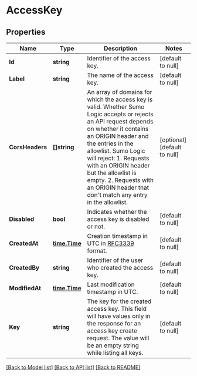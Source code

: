 # AccessKey

## Properties
Name | Type | Description | Notes
------------ | ------------- | ------------- | -------------
**Id** | **string** | Identifier of the access key. | [default to null]
**Label** | **string** | The name of the access key. | [default to null]
**CorsHeaders** | **[]string** | An array of domains for which the access key is valid. Whether Sumo Logic accepts or rejects an API request depends on whether it contains an ORIGIN header and the entries in the allowlist. Sumo Logic will reject:   1. Requests with an ORIGIN header but the allowlist is empty.   2. Requests with an ORIGIN header that don&#x27;t match any entry in the allowlist. | [optional] [default to null]
**Disabled** | **bool** | Indicates whether the access key is disabled or not. | [default to null]
**CreatedAt** | [**time.Time**](time.Time.md) | Creation timestamp in UTC in [RFC3339](https://tools.ietf.org/html/rfc3339) format. | [default to null]
**CreatedBy** | **string** | Identifier of the user who created the access key. | [default to null]
**ModifiedAt** | [**time.Time**](time.Time.md) | Last modification timestamp in UTC. | [default to null]
**Key** | **string** | The key for the created access key. This field will have values only in the response for an access key create request. The value will be an empty string while listing all keys. | [default to null]

[[Back to Model list]](../README.md#documentation-for-models) [[Back to API list]](../README.md#documentation-for-api-endpoints) [[Back to README]](../README.md)

